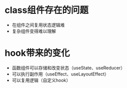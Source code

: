 # class组件存在的问题
- 在组件之间复用状态逻辑难
- 复杂组件变得难以理解
  
# hook带来的变化
- 函数组件可以存储和改变状态（useState、useReducer）
- 可以执行副作用（useEffect、useLayoutEffect）
- 可以复用逻辑（自定义hook）